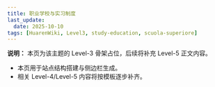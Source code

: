 ```yaml
---
title: 职业学校与实习制度
last_update:
  date: 2025-10-10
tags: [HuarenWiki, Level3, study-education, scuola-superiore]
---
```

**说明：** 本页为该主题的 Level-3 骨架占位，后续将补充 Level-5 正文内容。

- 本页用于站点结构搭建与侧边栏生成。
- 相关 Level-4/Level-5 内容将按模板逐步补齐。
